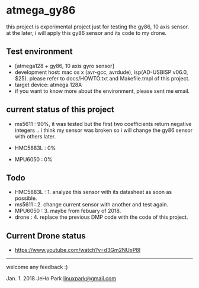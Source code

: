 # atmega_gy86
 this project is experimental project just for testing the gy86, 10 axis sensor.
at the later, i will apply this gy86 sensor and its code to my drone.


## Test environment

  - [atmega128 + gy86, 10 axis gyro sensor]
  - development host: mac os x (avr-gcc, avrdude), isp(AD-USBISP v06.0, $25).  please refer to docs/HOWTO.txt and Makefile.tmpl of this project.
  - target device: atmega 128A
  - if you want to know more about the environment, please sent me email.


## current status of this project

  - ms5611   : 90%,
               it was tested but the first two coefficients return negative integers ..
			   i think my sensor was broken so i will change the gy86 sensor with others later. 

  - HMC5883L : 0%
  - MPU6050  : 0%


## Todo

  - HMC5883L :
               1. analyze this sensor with its datasheet as soon as possible. 
  - ms5611   : 
               2. change current sensor with another and test again.
  - MPU6050  :
               3. maybe from febuary of 2018.
  - drone    :
               4. replace the previous DMP code with the code of this project.


## Current Drone status

   - https://www.youtube.com/watch?v=d3Gm2NUxP8I

--- 
 welcome any feedback :)

 Jan.  1. 2018
 JeHo Park <linuxpark@gmail.com> 
